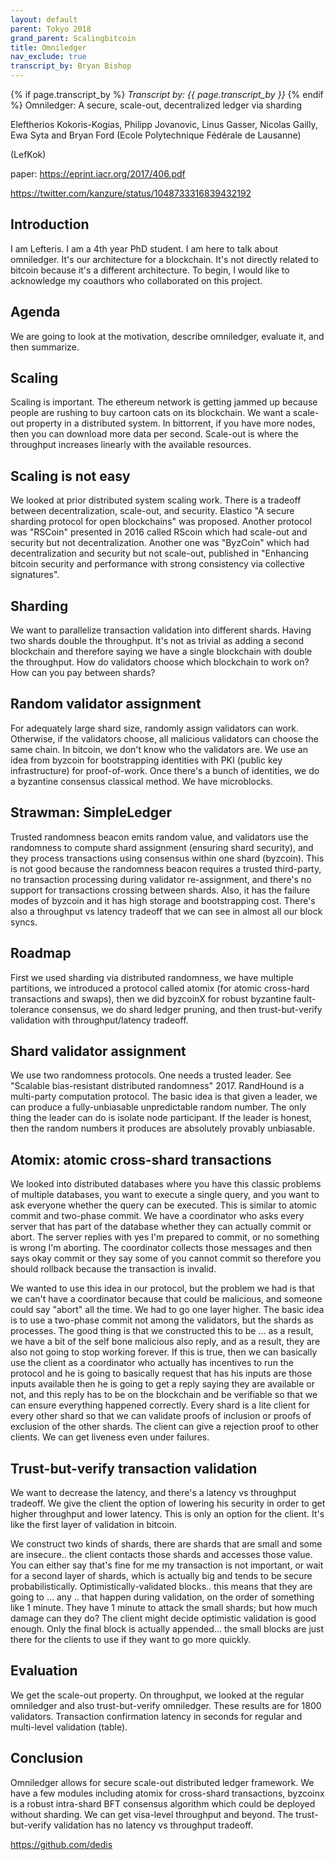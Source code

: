 ```yaml
---
layout: default
parent: Tokyo 2018
grand_parent: Scalingbitcoin
title: Omniledger
nav_exclude: true
transcript_by: Bryan Bishop
---
```


{% if page.transcript_by %} <i>Transcript by:
{{ page.transcript_by }}</i> {% endif %} Omniledger: A secure,
scale-out, decentralized ledger via sharding

Eleftherios Kokoris-Kogias, Philipp Jovanovic, Linus Gasser, Nicolas
Gailly, Ewa Syta and Bryan Ford (Ecole Polytechnique Fédérale de
Lausanne)

(LefKok)

paper: <https://eprint.iacr.org/2017/406.pdf>

<https://twitter.com/kanzure/status/1048733316839432192>

## Introduction

I am Lefteris. I am a 4th year PhD student. I am here to talk about
omniledger. It's our architecture for a blockchain. It's not directly
related to bitcoin because it's a different architecture. To begin, I
would like to acknowledge my coauthors who collaborated on this project.

## Agenda

We are going to look at the motivation, describe omniledger, evaluate
it, and then summarize.

## Scaling

Scaling is important. The ethereum network is getting jammed up because
people are rushing to buy cartoon cats on its blockchain. We want a
scale-out property in a distributed system. In bittorrent, if you have
more nodes, then you can download more data per second. Scale-out is
where the throughput increases linearly with the available resources.

## Scaling is not easy

We looked at prior distributed system scaling work. There is a tradeoff
between decentralization, scale-out, and security. Elastico "A secure
sharding protocol for open blockchains" was proposed. Another protocol
was "RSCoin" presented in 2016 called RScoin which had scale-out and
security but not decentralization. Another one was "ByzCoin" which had
decentralization and security but not scale-out, published in "Enhancing
bitcoin security and performance with strong consistency via collective
signatures".

## Sharding

We want to parallelize transaction validation into different shards.
Having two shards double the throughput. It's not as trivial as adding a
second blockchain and therefore saying we have a single blockchain with
double the throughput. How do validators choose which blockchain to work
on? How can you pay between shards?

## Random validator assignment

For adequately large shard size, randomly assign validators can work.
Otherwise, if the validators choose, all malicious validators can choose
the same chain. In bitcoin, we don't know who the validators are. We use
an idea from byzcoin for bootstrapping identities with PKI (public key
infrastructure) for proof-of-work. Once there's a bunch of identities,
we do a byzantine consensus classical method. We have microblocks.

## Strawman: SimpleLedger

Trusted randomness beacon emits random value, and validators use the
randomness to compute shard assignment (ensuring shard security), and
they process transactions using consensus within one shard (byzcoin).
This is not good because the randomness beacon requires a trusted
third-party, no transaction processing during validator re-assignment,
and there's no support for transactions crossing between shards. Also,
it has the failure modes of byzcoin and it has high storage and
bootstrapping cost. There's also a throughput vs latency tradeoff that
we can see in almost all our block syncs.

## Roadmap

First we used sharding via distributed randomness, we have multiple
partitions, we introduced a protocol called atomix (for atomic
cross-hard transactions and swaps), then we did byzcoinX for robust
byzantine fault-tolerance consensus, we do shard ledger pruning, and
then trust-but-verify validation with throughput/latency tradeoff.

## Shard validator assignment

We use two randomness protocols. One needs a trusted leader. See
"Scalable bias-resistant distributed randomness" 2017. RandHound is a
multi-party computation protocol. The basic idea is that given a leader,
we can produce a fully-unbiasable unpredictable random number. The only
thing the leader can do is isolate node participant. If the leader is
honest, then the random numbers it produces are absolutely provably
unbiasable.

## Atomix: atomic cross-shard transactions

We looked into distributed databases where you have this classic
problems of multiple databases, you want to execute a single query, and
you want to ask everyone whether the query can be executed. This is
similar to atomic commit and two-phase commit. We have a coordinator who
asks every server that has part of the database whether they can
actually commit or abort. The server replies with yes I'm prepared to
commit, or no something is wrong I'm aborting. The coordinator collects
those messages and then says okay commit or they say some of you cannot
commit so therefore you should rollback because the transaction is
invalid.

We wanted to use this idea in our protocol, but the problem we had is
that we can't have a coordinator because that could be malicious, and
someone could say "abort" all the time. We had to go one layer higher.
The basic idea is to use a two-phase commit not among the validators,
but the shards as processes. The good thing is that we constructed this
to be ... as a result, we have a bit of the self bone malicious also
reply, and as a result, they are also not going to stop working forever.
If this is true, then we can basically use the client as a coordinator
who actually has incentives to run the protocol and he is going to
basically request that has his inputs are those inputs available then he
is going to get a reply saying they are available or not, and this reply
has to be on the blockchain and be verifiable so that we can ensure
everything happened correctly. Every shard is a lite client for every
other shard so that we can validate proofs of inclusion or proofs of
exclusion of the other shards. The client can give a rejection proof to
other clients. We can get liveness even under failures.

## Trust-but-verify transaction validation

We want to decrease the latency, and there's a latency vs throughput
tradeoff. We give the client the option of lowering his security in
order to get higher throughput and lower latency. This is only an option
for the client. It's like the first layer of validation in bitcoin.

We construct two kinds of shards, there are shards that are small and
some are insecure.. the client contacts those shards and accesses those
value. You can either say that's fine for me my transaction is not
important, or wait for a second layer of shards, which is actually big
and tends to be secure probabilistically. Optimistically-validated
blocks.. this means that they are going to ... any .. that happen during
validation, on the order of something like 1 minute. They have 1 minute
to attack the small shards; but how much damage can they do? The client
might decide optimistic validation is good enough. Only the final block
is actually appended... the small blocks are just there for the clients
to use if they want to go more quickly.

## Evaluation

We get the scale-out property. On throughput, we looked at the regular
omniledger and also trust-but-verify omniledger. These results are for
1800 validators. Transaction confirmation latency in seconds for regular
and multi-level validation (table).

## Conclusion

Omniledger allows for secure scale-out distributed ledger framework. We
have a few modules including atomix for cross-shard transactions,
byzcoinx is a robust intra-shard BFT consensus algorithm which could be
deployed without sharding. We can get visa-level throughput and beyond.
The trust-but-verify validation has no latency vs throughput tradeoff.

<https://github.com/dedis>
